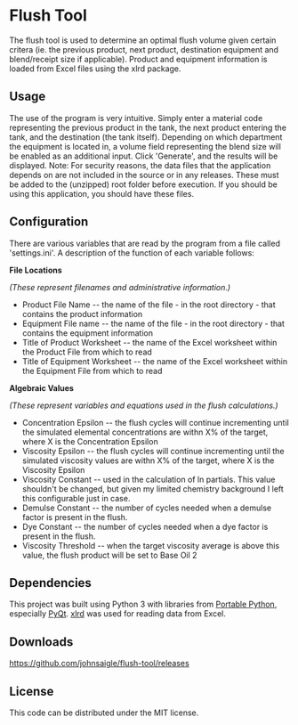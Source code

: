 Flush Tool
==========
The flush tool is used to determine an optimal flush volume given certain critera (ie. the previous product, next product, destination equipment and blend/receipt size if applicable). 
Product and equipment information is loaded from Excel files using the xlrd package.

Usage
-----
The use of the program is very intuitive. Simply enter a material code representing the previous product in the tank, the next product entering the tank, and the destination (the tank itself). Depending on which department the equipment is located in, a volume field representing the blend size will be enabled as an additional input. Click 'Generate', and the results will be displayed.
Note: For security reasons, the data files that the application depends on are not included in the source or in any releases. These must be added to the (unzipped) root folder before execution. If you should be using this application, you should have these files.

Configuration
-------------
There are various variables that are read by the program from a file called 'settings.ini'. A description of the function of each variable follows:

**File Locations**

*(These represent filenames and administrative information.)*
  * Product File Name -- the name of the file - in the root directory - that contains the product information
  * Equipment File name -- the name of the file - in the root directory - that contains the equipment information
  * Title of Product Worksheet -- the name of the Excel worksheet within the Product File from which to read
  * Title of Equipment Worksheet -- the name of the Excel worksheet within the Equipment File from which to read

**Algebraic Values**

*(These represent variables and equations used in the flush calculations.)*
  * Concentration Epsilon -- the flush cycles will continue incrementing until the simulated elemental concentrations are withn X% of the target, where X is the Concentration Epsilon
  * Viscosity Epsilon -- the flush cycles will continue incrementing until the simulated viscosity values are withn X% of the target, where X is the Viscosity Epsilon
  * Viscosity Constant -- used in the calculation of ln partials. This value shouldn't be changed, but given my limited chemistry background I left this configurable just in case.
  * Demulse Constant -- the number of cycles needed when a demulse factor is present in the flush.
  * Dye Constant -- the number of cycles needed when a dye factor is present in the flush.
  * Viscosity Threshold -- when the target viscosity average is above this value, the flush product will be set to Base Oil 2

Dependencies
------------
This project was built using Python 3 with libraries from [Portable Python](http://portablepython.com), especially [PyQt](https://wiki.python.org/moin/PyQt). [xlrd](https://pypi.python.org/pypi/xlrd) was used for reading data from Excel. 

Downloads
---------
https://github.com/johnsaigle/flush-tool/releases

License
-------
This code can be distributed under the MIT license. 
